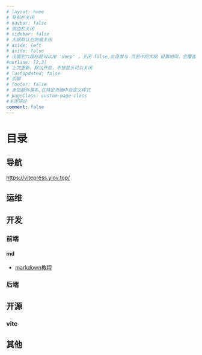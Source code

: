 ```yaml
---
# layout: home
# 导航栏关闭
# navbar: false
# 侧边栏关闭
# sidebar: false
# 大纲默认右侧或关闭
# aside: left
# aside: false
# 设置到六级标题可以用 'deep' ，关闭 false,此设置与 页面中的大纲 设置相同，会覆盖！
#outline: [2,3]
# 上次更新，默认开启，不想显示可以关闭
# lastUpdated: false
# 页脚
# footer: false
# 添加额外类名,在特定页面中自定义样式
# pageClass: custom-page-class
#关闭评论
comment: false
---
```

# 目录

## 导航

<https://vitepress.yiov.top/>

## 运维

## 开发

### 前端

#### md

* [markdown教程](https://yiov.top/daily/markdown/ "md教程")
  
### 后端

## 开源

### vite

## 其他
